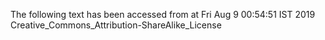 The following text has been accessed from at Fri Aug 9 00:54:51 IST 2019
Creative_Commons_Attribution-ShareAlike_License
